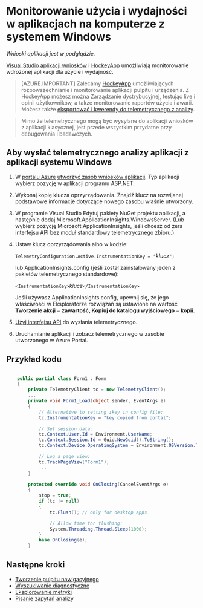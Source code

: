 <properties 
    pageTitle="Monitorowanie użycia i wydajność dla aplikacji komputerowych systemu Windows" 
    description="Analizowanie użycie i wydajność aplikacji pulpitu systemu Windows z HockeyApp i wniosków aplikacji." 
    services="application-insights" 
    documentationCenter="windows"
    authors="alancameronwills" 
    manager="douge"/>

<tags 
    ms.service="application-insights" 
    ms.workload="tbd" 
    ms.tgt_pltfrm="ibiza" 
    ms.devlang="na" 
    ms.topic="article" 
    ms.date="08/26/2016" 
    ms.author="awills"/>

# <a name="monitoring-usage-and-performance-in-windows-desktop-apps"></a>Monitorowanie użycia i wydajności w aplikacjach na komputerze z systemem Windows

*Wnioski aplikacji jest w podglądzie.*

[Visual Studio aplikacji wniosków](app-insights-overview.md) i [HockeyApp](https://hockeyapp.net) umożliwiają monitorowanie wdrożonej aplikacji dla użycie i wydajność.

> [AZURE.IMPORTANT] Zalecamy [HockeyApp](https://hockeyapp.net) umożliwiających rozpowszechnianie i monitorowanie aplikacji pulpitu i urządzenia. Z HockeyApp możesz można Zarządzanie dystrybucyjnej, testując live i opinii użytkowników, a także monitorowanie raportów użycia i awarii. Możesz także [eksportować i kwerendy do telemetrycznego z analizy](app-insights-hockeyapp-bridge-app.md).

> Mimo że telemetrycznego mogą być wysyłane do aplikacji wniosków z aplikacji klasycznej, jest przede wszystkim przydatne przy debugowania i badawczych.


## <a name="to-send-telemetry-to-application-insights-from-a-windows-application"></a>Aby wysłać telemetrycznego analizy aplikacji z aplikacji systemu Windows

1. W [portalu Azure](https://portal.azure.com) [utworzyć zasób wniosków aplikacji](app-insights-create-new-resource.md). Typ aplikacji wybierz pozycję w aplikacji programu ASP.NET.
2. Wykonaj kopię klucza oprzyrządowania. Znajdź klucz na rozwijanej podstawowe informacje dotyczące nowego zasobu właśnie utworzony. 
3. W programie Visual Studio Edytuj pakiety NuGet projektu aplikacji, a następnie dodaj Microsoft.ApplicationInsights.WindowsServer. (Lub wybierz pozycję Microsoft.ApplicationInsights, jeśli chcesz od zera interfejsu API bez moduł standardowy telemetrycznego zbioru.)
4. Ustaw klucz oprzyrządowania albo w kodzie:

    `TelemetryConfiguration.Active.InstrumentationKey = "`*klucz*`";` 

    lub ApplicationInsights.config (jeśli został zainstalowany jeden z pakietów telemetrycznego standardowe):
 
    `<InstrumentationKey>`*klucz*`</InstrumentationKey>` 

    Jeśli używasz ApplicationInsights.config, upewnij się, że jego właściwości w Eksploratorze rozwiązań są ustawione na wartość **Tworzenie akcji = zawartość, Kopiuj do katalogu wyjściowego = kopii**.
5. [Użyj interfejsu API](app-insights-api-custom-events-metrics.md) do wysłania telemetrycznego.
6. Uruchamianie aplikacji i zobacz telemetrycznego w zasobie utworzonego w Azure Portal.

## <a name="telemetry"></a>Przykład kodu

```C#

    public partial class Form1 : Form
    {
        private TelemetryClient tc = new TelemetryClient();
        ...
        private void Form1_Load(object sender, EventArgs e)
        {
            // Alternative to setting ikey in config file:
            tc.InstrumentationKey = "key copied from portal";

            // Set session data:
            tc.Context.User.Id = Environment.UserName;
            tc.Context.Session.Id = Guid.NewGuid().ToString();
            tc.Context.Device.OperatingSystem = Environment.OSVersion.ToString();

            // Log a page view:
            tc.TrackPageView("Form1");
            ...
        }

        protected override void OnClosing(CancelEventArgs e)
        {
            stop = true;
            if (tc != null)
            {
                tc.Flush(); // only for desktop apps

                // Allow time for flushing:
                System.Threading.Thread.Sleep(1000);
            }
            base.OnClosing(e);
        }

```

## <a name="next-steps"></a>Następne kroki

* [Tworzenie pulpitu nawigacyjnego](app-insights-dashboards.md)
* [Wyszukiwanie diagnostyczne](app-insights-diagnostic-search.md)
* [Eksplorowanie metryki](app-insights-metrics-explorer.md)
* [Pisanie zapytań analizy](app-insights-analytics.md)
 
